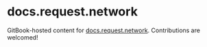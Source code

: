 # docs.request.network

GitBook-hosted content for [docs.request.network](https://docs.request.network/).
Contributions are welcomed!
